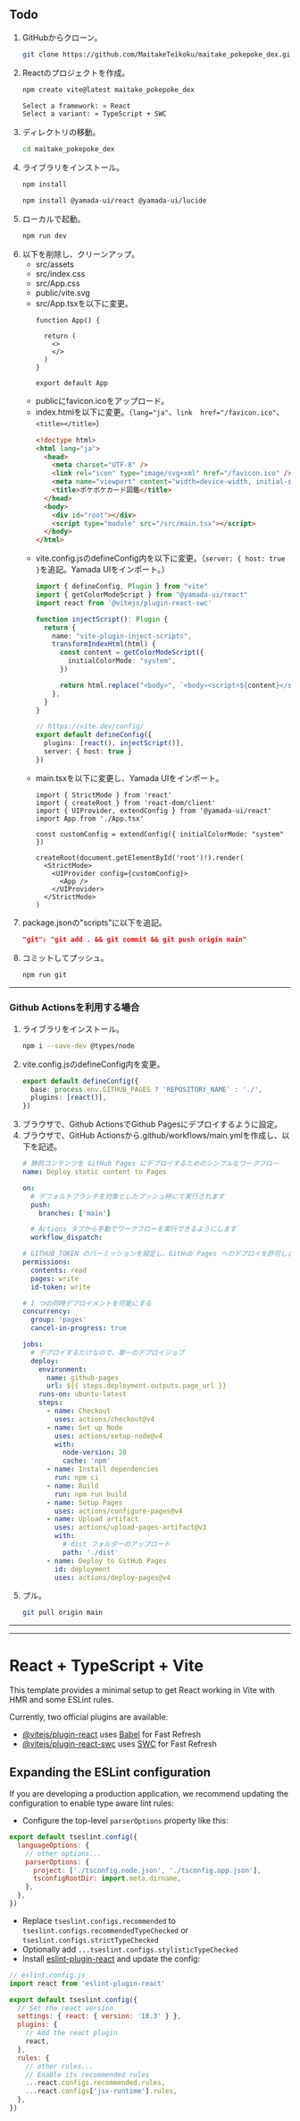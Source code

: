 ## Todo
1. GitHubからクローン。
    ```bash
    git clone https://github.com/MaitakeTeikoku/maitake_pokepoke_dex.git
    ```
1. Reactのプロジェクトを作成。
    ```bash
    npm create vite@latest maitake_pokepoke_dex
    ```
    ```bash
    Select a framework: » React
    Select a variant: » TypeScript + SWC
    ```
1. ディレクトリの移動。
    ```bash
    cd maitake_pokepoke_dex
    ```
1. ライブラリをインストール。
    ```bash
    npm install
    ```
    ```bash
    npm install @yamada-ui/react @yamada-ui/lucide
    ```
1. ローカルで起動。
    ```bash
    npm run dev
    ```
1. 以下を削除し、クリーンアップ。
    - src/assets
    - src/index.css
    - src/App.css
    - public/vite.svg
    - src/App.tsxを以下に変更。
        ```tsx
        function App() {

          return (
            <>
            </>
          )
        }

        export default App
        ```
    - publicにfavicon.icoをアップロード。
    - index.htmlを以下に変更。（`lang="ja"`、`link  href="/favicon.ico"`、`<title></title>`）
        ```html
        <!doctype html>
        <html lang="ja">
          <head>
            <meta charset="UTF-8" />
            <link rel="icon" type="image/svg+xml" href="/favicon.ico" />
            <meta name="viewport" content="width=device-width, initial-scale=1.0" />
            <title>ポケポケカード図鑑</title>
          </head>
          <body>
            <div id="root"></div>
            <script type="module" src="/src/main.tsx"></script>
          </body>
        </html>
        ```
    - vite.config.jsのdefineConfig内を以下に変更。（`server: { host: true }`を追記。Yamada UIをインポート。）
        ```ts
        import { defineConfig, Plugin } from "vite"
        import { getColorModeScript } from "@yamada-ui/react"
        import react from '@vitejs/plugin-react-swc'

        function injectScript(): Plugin {
          return {
            name: "vite-plugin-inject-scripts",
            transformIndexHtml(html) {
              const content = getColorModeScript({
                initialColorMode: "system",
              })

              return html.replace("<body>", `<body><script>${content}</script>`)
            },
          }
        }

        // https://vite.dev/config/
        export default defineConfig({
          plugins: [react(), injectScript()],
          server: { host: true }
        })
        ```
    - main.tsxを以下に変更し、Yamada UIをインポート。
        ```tsx
        import { StrictMode } from 'react'
        import { createRoot } from 'react-dom/client'
        import { UIProvider, extendConfig } from '@yamada-ui/react'
        import App from './App.tsx'

        const customConfig = extendConfig({ initialColorMode: "system" })

        createRoot(document.getElementById('root')!).render(
          <StrictMode>
            <UIProvider config={customConfig}>
              <App />
            </UIProvider>
          </StrictMode>
        )
        ```
1. package.jsonの"scripts"に以下を追記。
    ```json
    "git": "git add . && git commit && git push origin main"
    ```
1. コミットしてプッシュ。
    ```bash
    npm run git
    ```

---
### Github Actionsを利用する場合
1. ライブラリをインストール。
    ```bash
    npm i --save-dev @types/node
    ```
1. vite.config.jsのdefineConfig内を変更。
    ```ts
    export default defineConfig({
      base: process.env.GITHUB_PAGES ? 'REPOSITORY_NAME' : './',
      plugins: [react()],
    })
    ```
1. ブラウザで、Github ActionsでGithub Pagesにデプロイするように設定。
1. ブラウザで、GitHub Actionsから.github/workflows/main.ymlを作成し、以下を記述。
    ```yml
    # 静的コンテンツを GitHub Pages にデプロイするためのシンプルなワークフロー
    name: Deploy static content to Pages

    on:
      # デフォルトブランチを対象としたプッシュ時にで実行されます
      push:
        branches: ['main']

      # Actions タブから手動でワークフローを実行できるようにします
      workflow_dispatch:

    # GITHUB_TOKEN のパーミッションを設定し、GitHub Pages へのデプロイを許可します
    permissions:
      contents: read
      pages: write
      id-token: write

    # 1 つの同時デプロイメントを可能にする
    concurrency:
      group: 'pages'
      cancel-in-progress: true

    jobs:
      # デプロイするだけなので、単一のデプロイジョブ
      deploy:
        environment:
          name: github-pages
          url: ${{ steps.deployment.outputs.page_url }}
        runs-on: ubuntu-latest
        steps:
          - name: Checkout
            uses: actions/checkout@v4
          - name: Set up Node
            uses: actions/setup-node@v4
            with:
              node-version: 20
              cache: 'npm'
          - name: Install dependencies
            run: npm ci
          - name: Build
            run: npm run build
          - name: Setup Pages
            uses: actions/configure-pages@v4
          - name: Upload artifact
            uses: actions/upload-pages-artifact@v3
            with:
              # dist フォルダーのアップロード
              path: './dist'
          - name: Deploy to GitHub Pages
            id: deployment
            uses: actions/deploy-pages@v4
    ```
1. プル。
    ```bash
    git pull origin main
    ```
---
---


# React + TypeScript + Vite

This template provides a minimal setup to get React working in Vite with HMR and some ESLint rules.

Currently, two official plugins are available:

- [@vitejs/plugin-react](https://github.com/vitejs/vite-plugin-react/blob/main/packages/plugin-react/README.md) uses [Babel](https://babeljs.io/) for Fast Refresh
- [@vitejs/plugin-react-swc](https://github.com/vitejs/vite-plugin-react-swc) uses [SWC](https://swc.rs/) for Fast Refresh

## Expanding the ESLint configuration

If you are developing a production application, we recommend updating the configuration to enable type aware lint rules:

- Configure the top-level `parserOptions` property like this:

```js
export default tseslint.config({
  languageOptions: {
    // other options...
    parserOptions: {
      project: ['./tsconfig.node.json', './tsconfig.app.json'],
      tsconfigRootDir: import.meta.dirname,
    },
  },
})
```

- Replace `tseslint.configs.recommended` to `tseslint.configs.recommendedTypeChecked` or `tseslint.configs.strictTypeChecked`
- Optionally add `...tseslint.configs.stylisticTypeChecked`
- Install [eslint-plugin-react](https://github.com/jsx-eslint/eslint-plugin-react) and update the config:

```js
// eslint.config.js
import react from 'eslint-plugin-react'

export default tseslint.config({
  // Set the react version
  settings: { react: { version: '18.3' } },
  plugins: {
    // Add the react plugin
    react,
  },
  rules: {
    // other rules...
    // Enable its recommended rules
    ...react.configs.recommended.rules,
    ...react.configs['jsx-runtime'].rules,
  },
})
```
